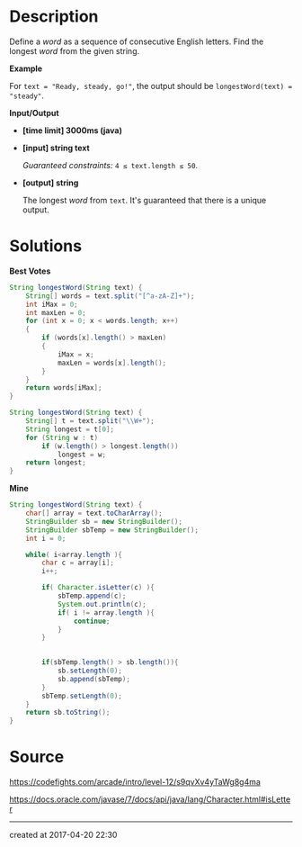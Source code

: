 # Description

Define a *word* as a sequence of consecutive English letters. Find the longest *word* from the given string.

**Example**

For `text = "Ready, steady, go!"`, the output should be
`longestWord(text) = "steady"`.

**Input/Output**

- **[time limit] 3000ms (java)**


- **[input] string text**

  *Guaranteed constraints:*
  `4 ≤ text.length ≤ 50`.

- **[output] string**

  The longest *word* from `text`. It's guaranteed that there is a unique output.



# Solutions

**Best Votes**

``` java
String longestWord(String text) {
    String[] words = text.split("[^a-zA-Z]+");
    int iMax = 0;
    int maxLen = 0;
    for (int x = 0; x < words.length; x++)
    {
        if (words[x].length() > maxLen)
        {
            iMax = x;
            maxLen = words[x].length();
        }
    }
    return words[iMax];
}
```




``` java
String longestWord(String text) {
    String[] t = text.split("\\W+");
    String longest = t[0];
    for (String w : t)
        if (w.length() > longest.length())
            longest = w;
    return longest;
}
```

**Mine**

``` java
String longestWord(String text) {
    char[] array = text.toCharArray();
    StringBuilder sb = new StringBuilder();
    StringBuilder sbTemp = new StringBuilder();
    int i = 0;

    while( i<array.length ){
        char c = array[i];
        i++;

        if( Character.isLetter(c) ){
            sbTemp.append(c);
            System.out.println(c);
            if( i != array.length ){
                continue;
            }
        }        

        
        if(sbTemp.length() > sb.length()){
            sb.setLength(0);
            sb.append(sbTemp);
        }
        sbTemp.setLength(0);        
    }
    return sb.toString();
}
```

# Source

https://codefights.com/arcade/intro/level-12/s9qvXv4yTaWg8g4ma



https://docs.oracle.com/javase/7/docs/api/java/lang/Character.html#isLetter

---

created at 2017-04-20 22:30